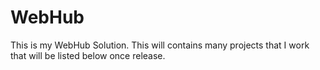 # WebHub


This is my WebHub Solution. This will contains many projects that I work that will be listed below once release.
